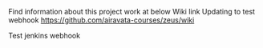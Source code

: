 Find information about this project work at below Wiki link
Updating to test webhook
https://github.com/airavata-courses/zeus/wiki

Test jenkins webhook
 
